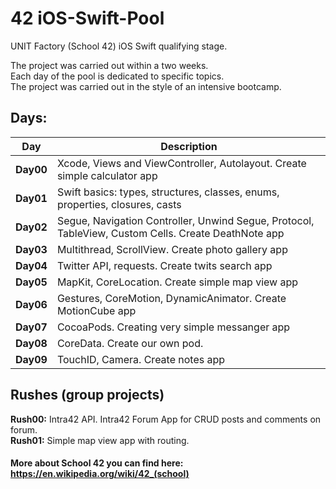 # 42 iOS-Swift-Pool
UNIT Factory (School 42) iOS Swift qualifying stage.

The project was carried out within a two weeks. <br>
Each day of the pool is dedicated to specific topics. <br>
The project was carried out in the style of an intensive bootcamp. <br>

## Days:
| Day       | Description                                                                           |
| --------- | --------------------------------------------------------------------------------------| 
| **Day00** | Xcode, Views and ViewController, Autolayout. Create simple calculator app |
| **Day01** | Swift basics: types, structures, classes, enums, properties, closures, casts |
| **Day02** | Segue, Navigation Controller, Unwind Segue, Protocol, TableView, Custom Cells. Create DeathNote app |
| **Day03** | Multithread, ScrollView. Create photo gallery app |
| **Day04** | Twitter API, requests. Create twits search app |
| **Day05** | MapKit, CoreLocation. Create simple map view app |
| **Day06** | Gestures, CoreMotion, DynamicAnimator. Create MotionCube app |
| **Day07** | CocoaPods. Creating very simple messanger app |
| **Day08** | CoreData. Create our own pod.  |
| **Day09** | TouchID, Camera. Create notes app |

## Rushes (group projects)

**Rush00:** Intra42 API. Intra42 Forum App for CRUD posts and comments on forum. <br>
**Rush01:** Simple map view app with routing.

#### More about School 42 you can find here: https://en.wikipedia.org/wiki/42_(school)
